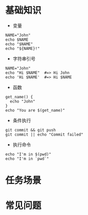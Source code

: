 # 基础知识
* 变量
```
NAME="John"
echo $NAME
echo "$NAME"
echo "${NAME}!"
```

* 字符串引号
```
NAME="John"
echo "Hi $NAME"  #=> Hi John
echo 'Hi $NAME'  #=> Hi $NAME
```

* 函数
```
get_name() {
  echo "John"
}
echo "You are $(get_name)"
```

* 条件执行
```
git commit && git push
git commit || echo "Commit failed"
```

* 执行命令
```
echo "I'm in $(pwd)"
echo "I'm in `pwd`"
```

# 任务场景

# 常见问题